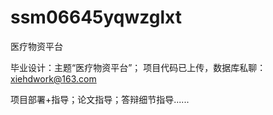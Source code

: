 # ssm06645yqwzglxt
医疗物资平台

毕业设计：主题“医疗物资平台”；
项目代码已上传，数据库私聊：xiehdwork@163.com

项目部署+指导；论文指导；答辩细节指导......
